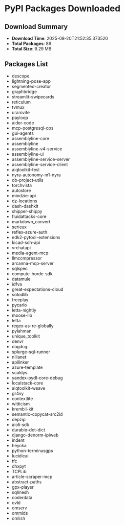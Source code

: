 # PyPI Packages Downloaded

## Download Summary
- **Download Time**: 2025-08-20T21:52:35.373520
- **Total Packages**: 86
- **Total Size**: 9.29 MB

## Packages List
- descope
- lightning-pose-app
- segmented-creator
- graphbridge
- streamlit-swipecards
- reticulum
- tvmux
- urarovite
- payloop
- aider-code
- mcp-postgresql-ops
- gui-agents
- assemblyline-core
- assemblyline
- assemblyline-v4-service
- assemblyline-ui
- assemblyline-service-server
- assemblyline-service-client
- aiqtoolkit-test
- nyra-autonomy-m1-nyra
- ob-project-utils
- torchvista
- autostore
- mindzie-api
- dz-locations
- dash-dashkit
- shipper-shippy
- fluidattacks-core
- markdown_convert
- serieux
- reflex-azure-auth
- edk2-pytool-extensions
- kicad-sch-api
- vrchatapi
- media-agent-mcp
- llmcompressor
- arcanna-mcp-server
- sqlspec
- compute-horde-sdk
- datamule
- idfva
- great-expectations-cloud
- sotodlib
- freeplay
- pycarlo
- letta-nightly
- moose-lib
- letta
- regex-as-re-globally
- pylahman
- unique_toolkit
- denvr
- dagdog
- splurge-sql-runner
- nillanet
- apilinker
- azure-template
- scaldys
- yandex-pydl-core-debug
- localstack-core
- aiqtoolkit-weave
- gr4vy
- contextlite
- witticism
- krembil-kit
- semantic-copycat-src2id
- depzip
- aioli-sdk
- durable-dot-dict
- django-denorm-iplweb
- indent
- heyoka
- python-terminusgps
- lucidicai
- tfc
- dhxpyt
- TCPLib
- article-scraper-mcp
- abstract-paths
- gpx-player
- sqlmesh
- coderdata
- ovld
- omserv
- ommlds
- omlish
